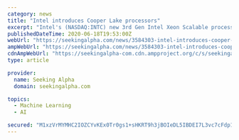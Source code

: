 ```yaml
---
category: news
title: "Intel introduces Cooper Lake processors"
excerpt: "Intel's (NASDAQ:INTC) new 3rd Gen Intel Xeon Scalable processors, dubbed Cooper Lake, are \"designed for deep learning, virtual machine density, in-memory database, mission-critical applications ..."
publishedDateTime: 2020-06-18T19:53:00Z
webUrl: "https://seekingalpha.com/news/3584303-intel-introduces-cooper-lake-processors"
ampWebUrl: "https://seekingalpha.com/news/3584303-intel-introduces-cooper-lake-processors"
cdnAmpWebUrl: "https://seekingalpha-com.cdn.ampproject.org/c/s/seekingalpha.com/news/3584303-intel-introduces-cooper-lake-processors"
type: article

provider:
  name: Seeking Alpha
  domain: seekingalpha.com

topics:
  - Machine Learning
  - AI

secured: "M1xzVrMYMHC2IOZCYvKEx0Tr0gs1+sHKRT9h3jBOIeDL5IBDEI7L3vc7cFdp13g8ysgvNp0UDTfXJBkPUVTxEEFcoP2qepG/KwH39iz1vkfnFwRIZCAatGyvIVPzSdnwqQSdtHoD6Z56+B5JnmzxPikx3B6WlMwNwKrd/e78IZZJD5ZhD2Sgdto4bQtDagWR8xq3cxjQfHGtajbA+RR3Tal0/oZfLjCVAFVgFh0ZM2qzYh2elOvxFZS6nkBcP6sRKMx2TG2M0Z2nIm7PvsKUqgGF6MFke6vGY7BEnctBeTM3tqL5CEB6+kaWZKOUywlbX0oZgdQk0QrvcJcVGPbS1w==;5JsJxImGuvNb/LK1+9jnkQ=="
---
```


